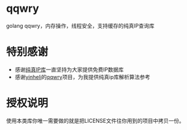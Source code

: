 # qqwry
golang qqwry，内存操作，线程安全，支持缓存的纯真IP查询库

# 特别感谢
- 感谢[纯真IP库](https://www.cz88.net/)一直坚持为大家提供免费IP数据库
- 感谢[yinheli](https://github.com/yinheli)的[qqwry](https://github.com/yinheli/qqwry)项目，为我提供纯真ip库解析算法参考

# 授权说明
使用本类库你唯一需要做的就是把LICENSE文件往你用到的项目中拷贝一份。